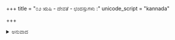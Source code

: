 +++
title = "೦೨ ಋಷಿ - ದೇವತೆ - ಛಂದಸ್ಸುಗಳು :"
unicode_script = "kannada"

+++


<details><summary>ಅನುವಾದ</summary>

ಓಂ ಅಸ್ಯ ಶ್ರೀಮದ್ಭಾಗವತಾಖ್ಯಸ್ತೋತ್ರಮಹಾಮಂತ್ರಸ್ಯ । ಶ್ರೀನಾರದೋ ಭಾಗವಾನೃಷಿಃ । ಬೃಹತೀ ಛಂದಃ । ಶ್ರೀಕೃಷ್ಣಃಪರಮಾತ್ಮಾ ದೇವತಾ । ಓಂ ಬ್ರಹ್ಮ ಬೀಜಂ । ಭಕ್ತಿಃ ಶಕ್ತಿಃ । ಜ್ಞಾನ ವೈರಾಗ್ಯೇ ಕೀಲಕಂ । ಮಮ ಶ್ರೀಮದ್ಭಗವತ್ ಪ್ರಸಾದಸಿದ್ಧ್ಯರ್ಥೇ ಪಾಠೇ ವಿನಿಯೋಗಃ ॥
</details>
